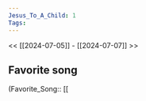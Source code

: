 ```yaml
---
Jesus_To_A_Child: 1
Tags: 
---
```

 << [[2024-07-05]] - [[2024-07-07]] >> 
## Favorite song
(Favorite_Song:: [[
